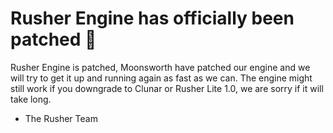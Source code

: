 # Rusher Engine has officially been patched 🔴

Rusher Engine is patched, Moonsworth have patched our engine and we will try to get it up and running again as fast as we can. The engine might still work if you downgrade to Clunar or Rusher Lite 1.0, we are sorry if it will take long.

- The Rusher Team
